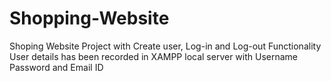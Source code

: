 # Shopping-Website
Shoping Website Project
with Create user, Log-in and Log-out Functionality
User details has been recorded in XAMPP local server with Username Password and Email ID
